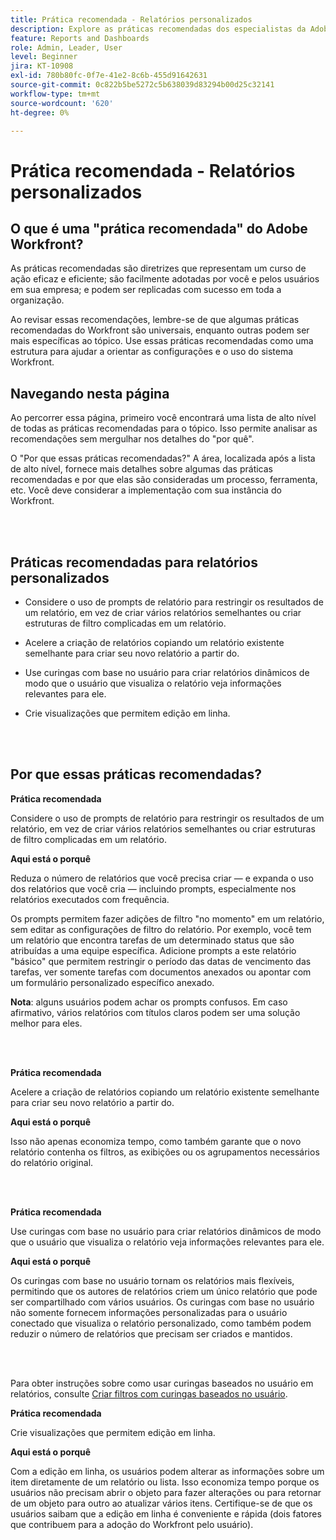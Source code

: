 ```yaml
---
title: Prática recomendada - Relatórios personalizados
description: Explore as práticas recomendadas dos especialistas da Adobe Workfront para configurar, gerenciar e usar os relatórios personalizados da Workfront.
feature: Reports and Dashboards
role: Admin, Leader, User
level: Beginner
jira: KT-10908
exl-id: 780b80fc-0f7e-41e2-8c6b-455d91642631
source-git-commit: 0c822b5be5272c5b638039d83294b00d25c32141
workflow-type: tm+mt
source-wordcount: '620'
ht-degree: 0%

---
```


# Prática recomendada - Relatórios personalizados

## O que é uma &quot;prática recomendada&quot; do Adobe Workfront?

As práticas recomendadas são diretrizes que representam um curso de ação eficaz e eficiente; são facilmente adotadas por você e pelos usuários em sua empresa; e podem ser replicadas com sucesso em toda a organização.

Ao revisar essas recomendações, lembre-se de que algumas práticas recomendadas do Workfront são universais, enquanto outras podem ser mais específicas ao tópico. Use essas práticas recomendadas como uma estrutura para ajudar a orientar as configurações e o uso do sistema Workfront.

## Navegando nesta página

Ao percorrer essa página, primeiro você encontrará uma lista de alto nível de todas as práticas recomendadas para o tópico. Isso permite analisar as recomendações sem mergulhar nos detalhes do &quot;por quê&quot;.

O &quot;Por que essas práticas recomendadas?&quot; A área, localizada após a lista de alto nível, fornece mais detalhes sobre algumas das práticas recomendadas e por que elas são consideradas um processo, ferramenta, etc. Você deve considerar a implementação com sua instância do Workfront.

</br>
</br>

## Práticas recomendadas para relatórios personalizados

* Considere o uso de prompts de relatório para restringir os resultados de um relatório, em vez de criar vários relatórios semelhantes ou criar estruturas de filtro complicadas em um relatório.

* Acelere a criação de relatórios copiando um relatório existente semelhante para criar seu novo relatório a partir do.

* Use curingas com base no usuário para criar relatórios dinâmicos de modo que o usuário que visualiza o relatório veja informações relevantes para ele.

* Crie visualizações que permitem edição em linha.

</br>
</br>


## Por que essas práticas recomendadas?

**Prática recomendada**

Considere o uso de prompts de relatório para restringir os resultados de um relatório, em vez de criar vários relatórios semelhantes ou criar estruturas de filtro complicadas em um relatório.


**Aqui está o porquê**

Reduza o número de relatórios que você precisa criar — e expanda o uso dos relatórios que você cria — incluindo prompts, especialmente nos relatórios executados com frequência.

Os prompts permitem fazer adições de filtro &quot;no momento&quot; em um relatório, sem editar as configurações de filtro do relatório. Por exemplo, você tem um relatório que encontra tarefas de um determinado status que são atribuídas a uma equipe específica. Adicione prompts a este relatório &quot;básico&quot; que permitem restringir o período das datas de vencimento das tarefas, ver somente tarefas com documentos anexados ou apontar com um formulário personalizado específico anexado.


**Nota**: alguns usuários podem achar os prompts confusos. Em caso afirmativo, vários relatórios com títulos claros podem ser uma solução melhor para eles.


</br>
</br>

**Prática recomendada**

Acelere a criação de relatórios copiando um relatório existente semelhante para criar seu novo relatório a partir do.

**Aqui está o porquê**

Isso não apenas economiza tempo, como também garante que o novo relatório contenha os filtros, as exibições ou os agrupamentos necessários do relatório original.

</br>
</br>

**Prática recomendada**

Use curingas com base no usuário para criar relatórios dinâmicos de modo que o usuário que visualiza o relatório veja informações relevantes para ele.

**Aqui está o porquê**

Os curingas com base no usuário tornam os relatórios mais flexíveis, permitindo que os autores de relatórios criem um único relatório que pode ser compartilhado com vários usuários. Os curingas com base no usuário não somente fornecem informações personalizadas para o usuário conectado que visualiza o relatório personalizado, como também podem reduzir o número de relatórios que precisam ser criados e mantidos.

</br>
</br>

Para obter instruções sobre como usar curingas baseados no usuário em relatórios, consulte [Criar filtros com curingas baseados no usuário](https://experienceleague.adobe.com/docs/workfront-learn/tutorials-workfront/reporting/intermediate-reporting/create-filters-with-user-based-wildcards.html).

**Prática recomendada**

Crie visualizações que permitem edição em linha.

**Aqui está o porquê**

Com a edição em linha, os usuários podem alterar as informações sobre um item diretamente de um relatório ou lista. Isso economiza tempo porque os usuários não precisam abrir o objeto para fazer alterações ou para retornar de um objeto para outro ao atualizar vários itens. Certifique-se de que os usuários saibam que a edição em linha é conveniente e rápida (dois fatores que contribuem para a adoção do Workfront pelo usuário).
